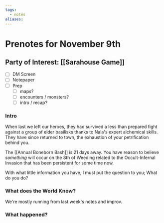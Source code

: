 ```yaml
---
tags:
  - notes
aliases:
---
```


# Prenotes for November 9th
## Party of Interest: [[Sarahouse Game]]
- [ ] DM Screen
- [ ] Notepaper
- [ ] Prep
	- [ ] maps?
	- [ ] encounters / monsters?
	- [ ] intro / recap?

### Intro
When last we left our heroes, they had survived a less than prepared fight against a group of elder basilisks thanks to Nala's expert alchemical skills. They have since returned to town, the exhaustion of your petrification behind you. 

The [[Annual Boneborn Bash]] is 21 days away. You have reason to believe *something* will occur on the 8th of Weeding related to the Occult-Infernal Invasion that has been persistent for some time now. 

With what little information you have, I must put the question to you; What do you do?

### What does the World Know?

We're mostly running from last week's notes and improv. 

### What happened?